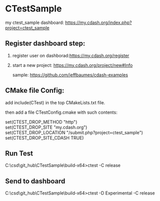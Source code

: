 # CTestSample

my ctest_sample dashboard:
https://my.cdash.org/index.php?project=ctest_sample

## Register dashboard step:

1. register user on dashborad:https://my.cdash.org/register 

2. start a new project: https://my.cdash.org/project/new#Info

   sample: https://github.com/jeffbaumes/cdash-examples

## CMake file Config:

add include(CTest) in the top CMakeLists.txt file.

then add a file CTestConfig.cmake with such contents:

set(CTEST_DROP_METHOD "http")\
set(CTEST_DROP_SITE "my.cdash.org")\
set(CTEST_DROP_LOCATION "/submit.php?project=ctest_sample")\
set(CTEST_DROP_SITE_CDASH TRUE)

## Run Test
C:\csd\git_hub\CTestSample\build-x64>ctest -C release

## Send to dashboard
C:\csd\git_hub\CTestSample\build-x64>ctest -D Experimental -C release
